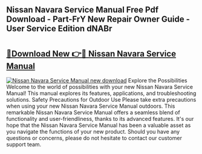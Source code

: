 ## Nissan Navara Service Manual Free Pdf Download - Part-FrY New Repair Owner Guide - User Service Edition dNABr

# <h2><a href="http://cf20331.oget.top/?id=Nissan+Navara+Service+Manual">🔗Download New 👉🔴 Nissan Navara Service Manual</a></h2>

[![Nissan Navara Service Manual new download](https://i.imgur.com/5g1atiW.png)](http://cf20331.oget.top/?id=Nissan+Navara+Service+Manual)
Explore the Possibilities Welcome to the world of possibilities with your new Nissan Navara Service Manual! This manual explores its features, applications, and troubleshooting solutions. Safety Precautions for Outdoor Use Please take extra precautions when using your new Nissan Navara Service Manual outdoors. This remarkable Nissan Navara Service Manual offers a seamless blend of functionality and user-friendliness, thanks to its advanced features. It's our hope that the Nissan Navara Service Manual has been a valuable asset as you navigate the functions of your new product. Should you have any questions or concerns, please do not hesitate to contact our customer support team.
